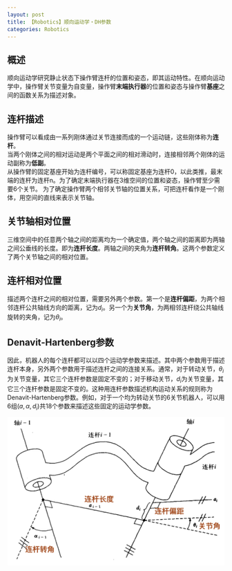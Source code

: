 ```yaml
---
layout: post
title: 【Robotics】顺向运动学・DH参数
categories: Robotics
---
```

## 概述
顺向运动学研究静止状态下操作臂连杆的位置和姿态，即其运动特性。在顺向运动学中，操作臂关节变量为自变量，操作臂**末端执行器**的位置和姿态与操作臂**基座**之间的函数关系为描述对象。
## 连杆描述
操作臂可以看成由一系列刚体通过关节连接而成的一个运动链，这些刚体称为**连杆**。  
当两个刚体之间的相对运动是两个平面之间的相对滑动时，连接相邻两个刚体的运动副称为**低副**。  
从操作臂的固定基座开始为连杆编号，可以称固定基座为连杆0，以此类推，最末端的连杆为连杆n。为了确定末端执行器在3维空间的位置和姿态，操作臂至少需要6个关节。
为了确定操作臂两个相邻关节轴的位置关系，可把连杆看作是一个刚体，用空间的直线来表示关节轴。
## 关节轴相对位置
三维空间中的任意两个轴之间的距离均为一个确定值，两个轴之间的距离即为两轴之间公垂线的长度。即为**连杆长度**。两轴之间的夹角为**连杆转角**。这两个参数定义了两个关节轴之间的相对位置。
## 连杆相对位置
描述两个连杆之间的相对位置，需要另外两个参数。第一个是**连杆偏距**，为两个相邻连杆公共轴线方向的距离，记为$d_{i}$。另一个为**关节角**，为两相邻连杆绕公共轴线旋转的夹角，记为$\theta_{i}$。
## Denavit-Hartenberg参数
因此，机器人的每个连杆都可以以四个运动学参数来描述。其中两个参数用于描述连杆本身，另外两个参数用于描述连杆之间的连接关系。通常，对于转动关节，$\theta_{i}$为关节变量，其它三个连杆参数是固定不变的；对于移动关节，$d_{i}$为关节变量，其它三个连杆参数是固定不变的。这种用连杆参数描述机构运动关系的规则称为Denavit-Hartenberg参数。例如，对于一个均为转动关节的6关节机器人，可以用6组$(a, \alpha, d_{i})$共18个参数来描述这些固定的运动学参数。

<img src="/assets/post/2021-8-10/3.png" >